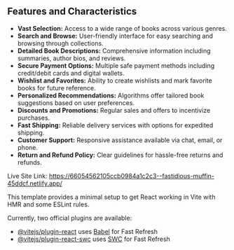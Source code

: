 ## Features and Characteristics

- **Vast Selection:** Access to a wide range of books across various genres.
- **Search and Browse:** User-friendly interface for easy searching and browsing through collections.
- **Detailed Book Descriptions:** Comprehensive information including summaries, author bios, and reviews.
- **Secure Payment Options:** Multiple safe payment methods including credit/debit cards and digital wallets.
- **Wishlist and Favorites:** Ability to create wishlists and mark favorite books for future reference.
- **Personalized Recommendations:** Algorithms offer tailored book suggestions based on user preferences.
- **Discounts and Promotions:** Regular sales and offers to incentivize purchases.
- **Fast Shipping:** Reliable delivery services with options for expedited shipping.
- **Customer Support:** Responsive assistance available via chat, email, or phone.
- **Return and Refund Policy:** Clear guidelines for hassle-free returns and refunds.


Live Site Link: https://66054562105ccb0984a1c2c3--fastidious-muffin-45ddcf.netlify.app/


This template provides a minimal setup to get React working in Vite with HMR and some ESLint rules.

Currently, two official plugins are available:

- [@vitejs/plugin-react](https://github.com/vitejs/vite-plugin-react/blob/main/packages/plugin-react/README.md) uses [Babel](https://babeljs.io/) for Fast Refresh
- [@vitejs/plugin-react-swc](https://github.com/vitejs/vite-plugin-react-swc) uses [SWC](https://swc.rs/) for Fast Refresh
